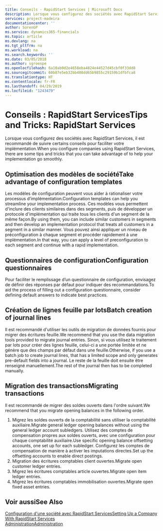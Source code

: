 ```yaml
---
title: Conseils - RapidStart Services | Microsoft Docs
description: Lorsque vous configurez des sociétés avec RapidStart Services, il est recommandé de suivre certains conseils pour faciliter votre implémentation.
services: project-madeira
documentationcenter: ''
author: SorenGP
ms.service: dynamics365-financials
ms.topic: article
ms.devlang: na
ms.tgt_pltfrm: na
ms.workload: na
ms.search.keywords: ''
ms.date: 03/05/2018
ms.author: sgroespe
ms.openlocfilehash: 6a10ab0d2e4658eba4824e44527d45cbf0f33dd8
ms.sourcegitcommit: 60b87e5eb32bb408dd65b9855c29159b1dfbfca8
ms.translationtype: HT
ms.contentlocale: fr-FR
ms.lasthandoff: 04/29/2019
ms.locfileid: "1243479"
---
```

# <a name="tips-and-tricks-rapidstart-services"></a><span data-ttu-id="0e6a3-103">Conseils : RapidStart Services</span><span class="sxs-lookup"><span data-stu-id="0e6a3-103">Tips and Tricks: RapidStart Services</span></span>
<span data-ttu-id="0e6a3-104">Lorsque vous configurez des sociétés avec RapidStart Services, il est recommandé de suivre certains conseils pour faciliter votre implémentation.</span><span class="sxs-lookup"><span data-stu-id="0e6a3-104">When you configure companies using RapidStart Services, there are some tips and tricks that you can take advantage of to help your implementation go smoothly.</span></span>  

## <a name="take-advantage-of-configuration-templates"></a><span data-ttu-id="0e6a3-105">Optimisation des modèles de société</span><span class="sxs-lookup"><span data-stu-id="0e6a3-105">Take advantage of configuration templates</span></span>  
<span data-ttu-id="0e6a3-106">Les modèles de configuration peuvent vous aider à rationaliser votre processus d’implémentation.</span><span class="sxs-lookup"><span data-stu-id="0e6a3-106">Configuration templates can help you streamline your implementation process.</span></span> <span data-ttu-id="0e6a3-107">Ces modèles vous permettent d'inclure des clients similaires dans des segments, puis de développer un protocole d'implémentation qui traite tous les clients d'un segment de la même façon.</span><span class="sxs-lookup"><span data-stu-id="0e6a3-107">By using them, you can include similar customers in segments and then develop an implementation protocol that treats all customers in a segment in a similar manner.</span></span> <span data-ttu-id="0e6a3-108">Vous pouvez ainsi appliquer un niveau de préconfiguration à chaque segment et procéder rapidement à une implémentation.</span><span class="sxs-lookup"><span data-stu-id="0e6a3-108">In that way, you can apply a level of preconfiguration to each segment and continue with a rapid implementation.</span></span>  

## <a name="configuration-questionnaires"></a><span data-ttu-id="0e6a3-109">Questionnaires de configuration</span><span class="sxs-lookup"><span data-stu-id="0e6a3-109">Configuration questionnaires</span></span>  
<span data-ttu-id="0e6a3-110">Pour faciliter le remplissage d’un questionnaire de configuration, envisagez de définir des réponses par défaut pour indiquer des recommandations.</span><span class="sxs-lookup"><span data-stu-id="0e6a3-110">To aid the process of filling out a configuration questionnaire, consider defining default answers to indicate best practices.</span></span>  

## <a name="batch-creation-of-journal-lines"></a><span data-ttu-id="0e6a3-111">Création de lignes feuille par lots</span><span class="sxs-lookup"><span data-stu-id="0e6a3-111">Batch creation of journal lines</span></span>  
<span data-ttu-id="0e6a3-112">Il est recommandé d'utiliser les outils de migration de données fournis pour migrer des écritures feuille.</span><span class="sxs-lookup"><span data-stu-id="0e6a3-112">We recommend that you use the data migration tools provided to migrate journal entries.</span></span> <span data-ttu-id="0e6a3-113">Sinon, si vous utilisez le traitement par lots pour créer des lignes feuille, celui-ci a une portée limitée et ne génère que des champs par défaut dans une feuille.</span><span class="sxs-lookup"><span data-stu-id="0e6a3-113">Otherwise, if you use a batch job to create journal lines, that has a limited scope and only generates pre-default fields into a journal.</span></span> <span data-ttu-id="0e6a3-114">Le reste de la feuille doit ensuite être renseigné manuellement.</span><span class="sxs-lookup"><span data-stu-id="0e6a3-114">The rest of the journal then has to be completed manually.</span></span>  

## <a name="migrating-transactions"></a><span data-ttu-id="0e6a3-115">Migration des transactions</span><span class="sxs-lookup"><span data-stu-id="0e6a3-115">Migrating transactions</span></span>  
<span data-ttu-id="0e6a3-116">Il est recommandé de migrer des soldes ouverts dans l'ordre suivant.</span><span class="sxs-lookup"><span data-stu-id="0e6a3-116">We recommend that you migrate opening balances in the following order.</span></span>  

1.  <span data-ttu-id="0e6a3-117">Migrez les soldes ouverts de la comptabilité sans utiliser la comptabilité auxiliaire.</span><span class="sxs-lookup"><span data-stu-id="0e6a3-117">Migrate general ledger opening balances without using the general ledger account subledgers.</span></span> <span data-ttu-id="0e6a3-118">Utilisez des comptes de compensation propres aux soldes ouverts, avec une configuration pour chaque comptabilité auxiliaire.</span><span class="sxs-lookup"><span data-stu-id="0e6a3-118">Use specific opening balance offsetting accounts, one set up for each subledger.</span></span> <span data-ttu-id="0e6a3-119">Configurez les comptes de compensation de manière à activer les imputations directes.</span><span class="sxs-lookup"><span data-stu-id="0e6a3-119">Set up the offsetting accounts to enable direct postings.</span></span>  
2.  <span data-ttu-id="0e6a3-120">Migration des écritures comptables client ouvertes.</span><span class="sxs-lookup"><span data-stu-id="0e6a3-120">Migrate open customer ledger entries.</span></span>  
3.  <span data-ttu-id="0e6a3-121">Migrez les écritures comptables article ouvertes.</span><span class="sxs-lookup"><span data-stu-id="0e6a3-121">Migrate open item ledger entries.</span></span>  
4.  <span data-ttu-id="0e6a3-122">Migrez les écritures comptables immobilisation ouvertes.</span><span class="sxs-lookup"><span data-stu-id="0e6a3-122">Migrate open fixed asset entries.</span></span>  

## <a name="see-also"></a><span data-ttu-id="0e6a3-123">Voir aussi</span><span class="sxs-lookup"><span data-stu-id="0e6a3-123">See Also</span></span>  
[<span data-ttu-id="0e6a3-124">Configuration d'une société avec RapidStart Services</span><span class="sxs-lookup"><span data-stu-id="0e6a3-124">Setting Up a Company With RapidStart Services</span></span>](admin-set-up-a-company-with-rapidstart.md)  
[<span data-ttu-id="0e6a3-125">Administration</span><span class="sxs-lookup"><span data-stu-id="0e6a3-125">Administration</span></span>](admin-setup-and-administration.md)
